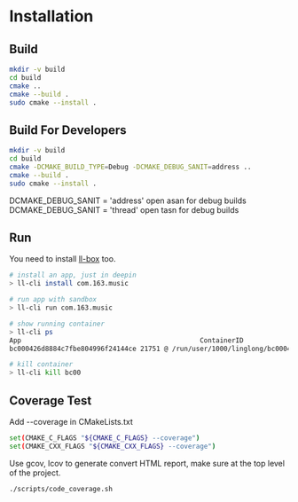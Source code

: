# Installation

## Build

```bash
mkdir -v build
cd build
cmake ..
cmake --build .
sudo cmake --install .
```

## Build For Developers

```bash
mkdir -v build
cd build
cmake -DCMAKE_BUILD_TYPE=Debug -DCMAKE_DEBUG_SANIT=address ..
cmake --build .
sudo cmake --install .
```

DCMAKE_DEBUG_SANIT = 'address' open asan for debug builds
DCMAKE_DEBUG_SANIT = 'thread' open tasn for debug builds

## Run

You need to install [ll-box](https://github.com/linuxdeepin/linglong-box) too.

```bash
# install an app, just in deepin
> ll-cli install com.163.music

# run app with sandbox
> ll-cli run com.163.music

# show running container
> ll-cli ps
App                                             ContainerID                         Pid     Path
bc000426d8884c7fbe804996f24144ce 21751 @ /run/user/1000/linglong/bc000426d8884c7fbe804996f24144ce

# kill container
> ll-cli kill bc00
```

## Coverage Test

Add --coverage in CMakeLists.txt

```bash
set(CMAKE_C_FLAGS "${CMAKE_C_FLAGS} --coverage")
set(CMAKE_CXX_FLAGS "${CMAKE_CXX_FLAGS} --coverage")
```

Use gcov, lcov to generate convert HTML report, make sure at the top level of the project.

```bash
./scripts/code_coverage.sh
```
